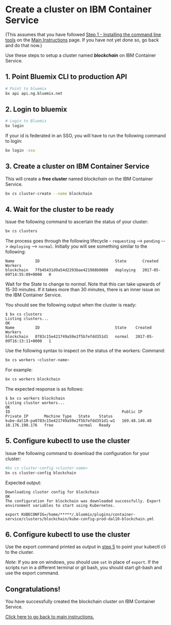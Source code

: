 # Create a cluster on IBM Container Service

(This assumes that you have followed [Step 1 - Installing the command line tools](./cli-installation.md) on the [Main Instructions](../README.md) page.  If you have not yet done so, go back and do that now.)


Use these steps to setup a cluster named ___blockchain___ on IBM Container Service.

## 1. Point Bluemix CLI to production API

```bash
# Point to bluemix
bx api api.ng.bluemix.net
```

## 2. Login to bluemix

```bash
# Login to Bluemix
bx login
```

If your id is federated in an SSO, you will have to run the following command to login:
```bash
bx login -sso
```

## 3. Create a cluster on IBM Container Service

This will create a __free cluster__ named _blockchain_ on the IBM Container Service.
```bash
bx cs cluster-create --name blockchain
```

## 4. Wait for the cluster to be ready

Issue the following command to ascertain the status of your cluster:
```bash
bx cs clusters
```

The process goes through the following lifecycle - ``requesting`` --> ``pending`` --> ``deploying`` --> ``normal``.  Initially you will see something similar to the following:
```
Name         ID                                 State       Created                    Workers
blockchain   7fb45431d9a54d2293bae421988b0080   deploying   2017-05-09T14:55:09+0000   0
```

Wait for the State to change to _normal_. Note that this can take upwards of 15-30 minutes. If it takes more than 30 minutes, there is an inner issue on the IBM Container Service.

You should see the following output when the cluster is ready:
```
$ bx cs clusters
Listing clusters...
OK
Name         ID                                 State    Created                    Workers
blockchain   0783c15e421749a59e2f5b7efdd351d1   normal   2017-05-09T16:13:11+0000   1

```

Use the following syntax to inspect on the status of the workers:
Command:
```bash
bx cs workers <cluster-name>
```

For example:
```bash
bx cs workers blockchain
```

The expected response is as follows:
```
$ bx cs workers blockchain
Listing cluster workers...
OK
ID                                                 Public IP       Private IP       Machine Type   State    Status
kube-dal10-pa0783c15e421749a59e2f5b7efdd351d1-w1   169.48.140.48   10.176.190.176   free           normal   Ready
```

## 5. Configure kubectl to use the cluster

Issue the following command to download the configuration for your cluster:
```bash
#bx cs cluster-config <cluster-name>
bx cs cluster-config blockchain
```

Expected output:

```
Downloading cluster config for blockchain
OK
The configuration for blockchain was downloaded successfully. Export environment variables to start using Kubernetes.

export KUBECONFIG=/home/*****/.bluemix/plugins/container-service/clusters/blockchain/kube-config-prod-dal10-blockchain.yml
```

## 6. Configure kubectl to use the cluster

Use the export command printed as output in [step 5](./create-cluster.md#5) to point your kubectl cli to the cluster.

_Note_: If you are on windows, you should use `set` in place of `export`. If the scripts run in a different terminal or git bash, you should start git-bash and use the export command.

## Congratulations!
You have successfully created the blockchain cluster on IBM Container Service.

[Click here to go back to main instructions.](../README.md)
